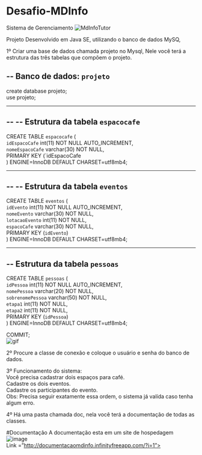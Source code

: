 # Desafio-MDInfo
Sistema de Gerenciamento
![MdInfoTutor](https://user-images.githubusercontent.com/57731043/109428118-57eb5400-79d4-11eb-958b-cc4515d76698.jpg)


Projeto Desenvolvido em Java SE, utilizando o banco de dados MySQ,

1º Criar uma base de dados chamada projeto no Mysql, Nele você terá a estrutura das três tabelas que compõem o projeto.

-- Banco de dados: `projeto`
--
create database projeto;<br>
use projeto;<br>
-- --------------------------------------------------------
--
-- Estrutura da tabela `espacocafe`
--
CREATE TABLE `espacocafe` (<br>
  `idEspacoCafe` int(11) NOT NULL AUTO_INCREMENT,<br>
  `nomeEspacoCafe` varchar(30) NOT NULL,<br>
  PRIMARY KEY (`idEspacoCafe<br>
) ENGINE=InnoDB DEFAULT CHARSET=utf8mb4;<br>
-- -------------------------------------------------------
--
-- Estrutura da tabela `eventos`
--
CREATE TABLE `eventos` (<br>
  `idEvento` int(11) NOT NULL AUTO_INCREMENT,<br>
  `nomeEvento` varchar(30) NOT NULL,<br>
  `lotacaoEvento` int(11) NOT NULL,<br>
  `espacoCafe` varchar(30) NOT NULL,<br>
  PRIMARY KEY (`idEvento`)<br>
) ENGINE=InnoDB DEFAULT CHARSET=utf8mb4;<br>
-- ------------------------------------------------------
-- Estrutura da tabela `pessoas`
-
CREATE TABLE `pessoas` (<br>
  `idPessoa` int(11) NOT NULL AUTO_INCREMENT,<br>
  `nomePessoa` varchar(20) NOT NULL,<br>
  `sobrenomePessoa` varchar(50) NOT NULL,<br>
  `etapa1` int(11) NOT NULL,<br>
  `etapa2` int(11) NOT NULL,<br>
  PRIMARY KEY (`idPessoa`)<br>
) ENGINE=InnoDB DEFAULT CHARSET=utf8mb4;<br>

COMMIT;<br>
![gif](https://user-images.githubusercontent.com/57731043/109428982-499f3700-79d8-11eb-9695-5c0951d06c16.gif)<br>

2º Procure a classe de conexão e coloque o usuário e senha do banco de dados.

3º Funcionamento do sistema:<br>
Você precisa cadastrar dois espaços para café.<br>
Cadastre os dois eventos.<br>
Cadastre os participantes do evento.<br>
Obs: Precisa seguir exatamente essa ordem, o sistema já valída caso tenha algum erro.<br>

4º Há uma pasta chamada doc, nela você terá a documentação de todas as classes.<br>

#Documentação
A documentação esta em um site de hospedagem  ![image](https://user-images.githubusercontent.com/57731043/109433639-2bddcc00-79f0-11eb-9218-39fde02540a1.png)<br>
Link =”http://documentacaomdinfo.infinityfreeapp.com/?i=1”>

